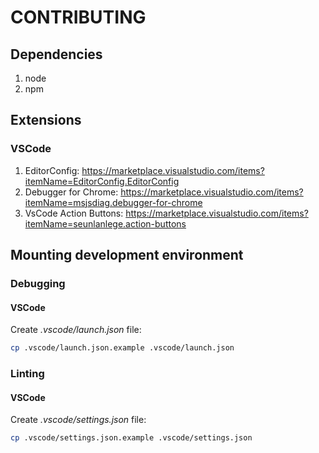 # CONTRIBUTING

## Dependencies

1. node
2. npm

## Extensions

### VSCode

1. EditorConfig: https://marketplace.visualstudio.com/items?itemName=EditorConfig.EditorConfig
2. Debugger for Chrome: https://marketplace.visualstudio.com/items?itemName=msjsdiag.debugger-for-chrome
3. VsCode Action Buttons: https://marketplace.visualstudio.com/items?itemName=seunlanlege.action-buttons

## Mounting development environment

### Debugging

#### VSCode

Create _.vscode/launch.json_ file:

```bash
cp .vscode/launch.json.example .vscode/launch.json
```

### Linting

#### VSCode

Create _.vscode/settings.json_ file:

```bash
cp .vscode/settings.json.example .vscode/settings.json
```
